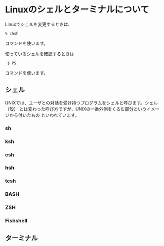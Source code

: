 # Linuxのシェルとターミナルについて

Linuxでシェルを変更するときは、

`% chsh`

コマンドを使います。

使っているシェルを確認するときは

` $ PS`

コマンドを使います。

## シェル

UNIXでは、ユーザとの対話を受け持つプログラムをシェルと呼びます。シェル（殻）
とは変わった呼び方ですが、UNIXの一番外側をくるむ部分というイメージから付いたもの
といわれています。

### sh

### ksh

### csh

### hsh

### tcsh

### BASH

### ZSH

### Fishshell

## ターミナル
